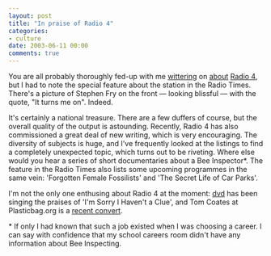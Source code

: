 ```yaml
---
layout: post
title: "In praise of Radio 4"
categories:
- culture
date: 2003-06-11 00:00
comments: true
---
```


<p>You are all probably thoroughly fed-up with me <a href="http://www.rousette.org.uk/mt-static/blog/archives/000249.html">wittering</a> on <a href="http://www.rousette.org.uk/mt-static/blog/archives/000118.html">about</a> <a href="http://www.rousette.org.uk/mt-static/blog/archives/000084.html">Radio 4</a>, but I had to note the special feature about the station in the Radio Times. There's a picture of Stephen Fry on the front &mdash; looking blissful &mdash; with the quote, "It turns me on". Indeed.</p>

<p>It's certainly a national treasure. There are a few duffers of course, but the overall quality of the output is astounding. Recently, Radio 4 has also commissioned a great deal of new writing, which is very encouraging. The diversity of subjects is huge, and I've frequently looked at the listings to find a completely unexpected topic, which turns out to be riveting. Where else would you hear a series of short documentaries about a Bee Inspector*. The feature in the Radio Times also lists some upcoming programmes in the same vein: 'Forgotten Female Fossilists' and 'The Secret Life of Car Parks'.</p>

<p>I'm not the only one enthusing about Radio 4 at the moment: <a href="http://fuddland.org.uk/archives/2003/06/09/001801_pipe_and_slippers_time.php" title="fuddland">dvd</a> has been singing the praises of 'I'm Sorry I Haven't a Clue', and Tom Coates at Plasticbag.org is a <a href="http://www.plasticbag.org/archives/2003/06/in_love_with_radio_4.shtml" title="http://www.plasticbag.org">recent convert</a>.</p>

<p>* If only I had known that such a job existed when I was choosing a career. I can say with confidence that my school careers room didn't have any information about Bee Inspecting.</p>



